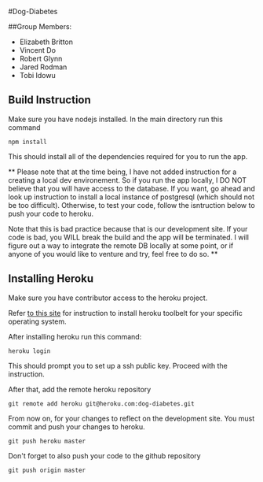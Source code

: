 #Dog-Diabetes

##Group Members:

* Elizabeth Britton
* Vincent Do
* Robert Glynn
* Jared Rodman
* Tobi Idowu


## Build Instruction

Make sure you have nodejs installed. In the main directory run this command

~~~
npm install
~~~~

This should install all of the dependencies required for you to run the app.

**
Please note that at the time being, I have not added instruction for a creating a local dev environement. So if you run the app locally, I DO NOT believe that you will have access to the database. If you want, go ahead and look up instruction to install a local instance of postgresql (which should not be too difficult). Otherwise, to test your code, follow the isntruction below to push your code to heroku.

Note that this is bad practice because that is our development site. If your code is bad, you WILL break the build and the app will be terminated. I will figure out a way to integrate the remote DB locally at some point, or if anyone of you would like to venture and try, feel free to do so.
**


## Installing Heroku

Make sure you have contributor access to the heroku project. 

Refer [to this site](https://toolbelt.heroku.com/) for instruction to
install heroku toolbelt for your specific operating system.

After installing heroku run this command:

~~~
heroku login
~~~

This should prompt you to set up a ssh public key. Proceed with the instruction.

After that, add the remote heroku repository

~~~
git remote add heroku git@heroku.com:dog-diabetes.git
~~~

From now on, for your changes to reflect on the development site. You must commit and push your changes to heroku.

~~~
git push heroku master
~~~

Don't forget to also push your code to the github repository

~~~
git push origin master
~~~

